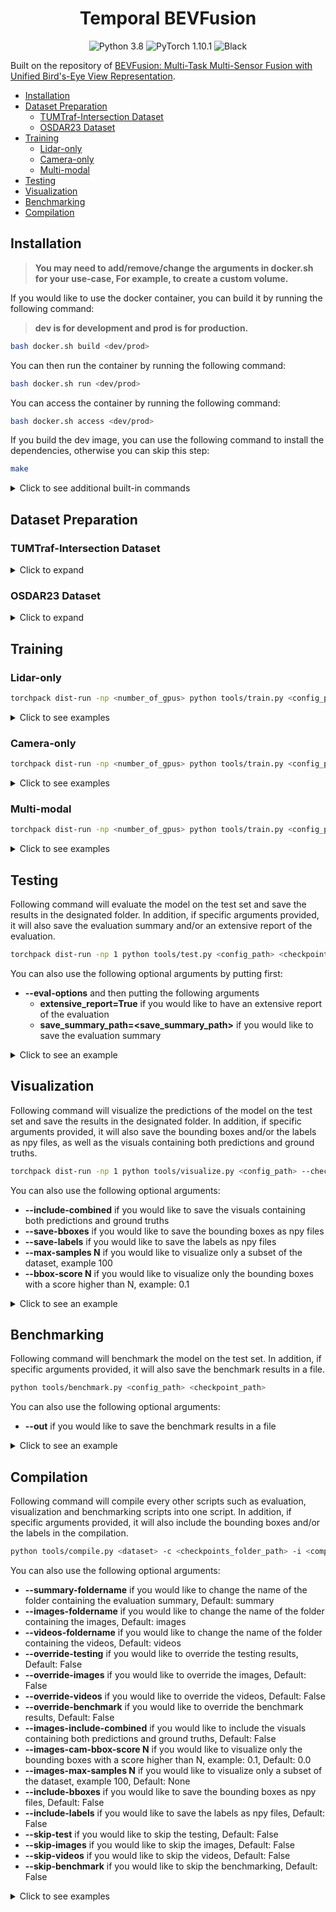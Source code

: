 <h1 align="center">Temporal BEVFusion</h1>

<p align="center">
  <img src="https://img.shields.io/badge/python-3.8-blue.svg" alt="Python 3.8"></a>
  <img src="https://img.shields.io/badge/pytorch-1.10.1-blue.svg" alt="PyTorch 1.10.1"></a>
  <img src="https://img.shields.io/badge/code%20style-black-000000.svg" alt="Black"></a>
</p>

Built on the repository of [BEVFusion: Multi-Task Multi-Sensor Fusion with
Unified Bird's-Eye View Representation](https://arxiv.org/abs/2205.13542).

<!-- mdformat-toc start --slug=github --maxlevel=6 --minlevel=1 -->

- [Installation](#installation)
- [Dataset Preparation](#dataset-preparation)
  - [TUMTraf-Intersection Dataset](#tumtraf-intersection-dataset)
  - [OSDAR23 Dataset](#osdar23-dataset)
- [Training](#training)
  - [Lidar-only](#lidar-only)
  - [Camera-only](#camera-only)
  - [Multi-modal](#multi-modal)
- [Testing](#testing)
- [Visualization](#visualization)
- [Benchmarking](#benchmarking)
- [Compilation](#compilation)

<!-- mdformat-toc end -->

## Installation<a name="installation"></a>

> **You may need to add/remove/change the arguments in docker.sh for your use-case, For example, to create a custom volume.**

If you would like to use the docker container, you can build it by running the following command:

> **dev is for development and prod is for production.**

```bash
bash docker.sh build <dev/prod>
```

You can then run the container by running the following command:

```bash
bash docker.sh run <dev/prod>
```

You can access the container by running the following command:

```bash
bash docker.sh access <dev/prod>
```

If you build the dev image, you can use the following command to install the dependencies, otherwise you can skip this step:

```bash
make
```

<details>
  <summary>Click to see additional built-in commands</summary>

```bash
bash docker.sh stop <dev/prod>
```

```bash
bash docker.sh remove-container <dev/prod>
```

```bash
bash docker.sh remove-image <dev/prod>
```

```bash
bash docker.sh remove-all <dev/prod>
```

</details>

## Dataset Preparation<a name="dataset-preparation"></a>

### TUMTraf-Intersection Dataset<a name="tumtraf-intersection-dataset"></a>

<details>
  <summary>Click to expand</summary>

> **If you have dataset fully ready, you can skip to the 5th step.**

1 - Merge all the files into one folder, then tokenize them by running the following command (if not tokenized already):

```bash
python tools/preprocessing/a9_tokenize.py --root-path ./data/tumtraf-i-no-split --out-path ./data/tumtraf-i-no-split --loglevel INFO
```

2 - Add difficulty labels to the dataset by running the following command:

```bash
python tools/preprocessing/tumtraf_add_difficulty_labels.py --root-path ./data/tumtraf-i-no-split --out-path ./data/tumtraf-i-no-split --loglevel INFO
```

3 - You can then run the following command to find the optimally balanced split and split the dataset into training, validation and test sets (reduce the 'perm-limit' or increase the 'p' if it is taking too long to finish):

```bash
python tools/preprocessing/create_a9_temporal_split.py --root-path ./data/tumtraf-i-no-split --out-path ./data/tumtraf-i --seed 42 --segment-size 30 --perm-limit 60000 --loglevel INFO -p 6 --include-all-classes --include-all-sequences  --include-same-classes-in-difficulty --difficulty-th 1.0 --include-same-classes-in-distance --distance-th 1.0 --include-same-classes-in-num-points --num-points-th 1.0 --include-same-classes-in-occlusion --occlusion-th 0.75 --point-cloud-range -25.0 -64.0 -10.0 64.0 64.0 0.0 --splits train val test --split-ratios 0.8 0.1 0.1 --exclude-classes OTHER
```

4 - In order to make new seperate sequence segments into to their own pseudo sequences, run the following command to tokenize the dataset again:

```bash
python tools/preprocessing/tumtraf_tokenize.py --root-path ./data/tumtraf-i --out-path ./data/tumtraf-i --loglevel INFO
```

5 - Finally, you can then run the following command to create the ready-to-go version of the dataset:

```bash
python tools/create_data.py tumtraf-i --root-path ./data/tumtraf-i --out-dir ./data/tumtraf-i-bevfusion --loglevel INFO
```

</details>

### OSDAR23 Dataset<a name="osdar23-dataset"></a>

<details>
  <summary>Click to expand</summary>

> **If you have dataset fully ready, you can skip to the 3rd step.**

1 - Put all the sequences into one folder, then create seperate lidar labels folder with additional fields by running the following command:

```bash
python tools/preprocessing/osdar23_prepare.py --root-path ./data/osdar23_original --add-num-points --add-distance --loglevel INFO
```

2 - You can then run the following command to find the optimally balanced split and split the dataset into training, validation and test sets (reduce the 'perm-limit' or increase the 'p' if it is taking too long to finish):

```bash
python tools/preprocessing/osdar23_create_temporal_split.py --root-path ./data/osdar23_original --out-path ./data/osdar23 --seed 1337 --segment-size 20 --perm-limit 60000 --loglevel INFO -p 6 --include-all-classes --include-same-classes-in-distance --distance-th 0.9 --include-same-classes-in-num-points --num-points-th 0.9 --include-same-classes-in-occlusion --occlusion-th 0.85 --point-cloud-range -6.0 -156.0 -3.0 306.0 156.0 13.0 --splits train val --split-ratios 0.8 0.2 --exclude-classes lidar__cuboid__crowd lidar__cuboid__wagons lidar__cuboid__signal_bridge
```

3 - Finally, you can then run the following command to create the ready-to-go version of the dataset:

```bash
python tools/create_data.py osdar23 --root-path ./data/osdar23 --out-dir ./data/osdar23-bevfusion --use-highres --loglevel INFO
```

</details>

## Training<a name="training"></a>

### Lidar-only<a name="lidar-only"></a>

```bash
torchpack dist-run -np <number_of_gpus> python tools/train.py <config_path>
```

<details>
  <summary>Click to see examples</summary>

TUMTraf-Intersection

```bash
torchpack dist-run -np 1 python tools/train.py configs/tumtraf-i-baseline/det/transfusion/secfpn/lidar/voxelnet.yaml
```

OSDAR23

```bash
torchpack dist-run -np 1 python tools/train.py configs/osdar23-baseline/det/transfusion/secfpn/lidar/voxelnet.yaml
```

</details>

### Camera-only<a name="camera-only"></a>

```bash
torchpack dist-run -np <number_of_gpus> python tools/train.py <config_path> --model.encoders.camera.backbone.init_cfg.checkpoint pretrained/swint-nuimages-pretrained.pth
```

<details>
  <summary>Click to see examples</summary>

TUMTraf-Intersection

```bash
torchpack dist-run -np 1 python tools/train.py configs/tumtraf-i-baseline/det/centerhead/lssfpn/camera/256x704/swint/default.yaml --model.encoders.camera.backbone.init_cfg.checkpoint pretrained/swint-nuimages-pretrained.pth

```

OSDAR23

```bash
torchpack dist-run -np 1 python tools/train.py configs/osdar23-baseline/det/centerhead/lssfpn/camera/256x704/swint/default.yaml --model.encoders.camera.backbone.init_cfg.checkpoint pretrained/swint-nuimages-pretrained.pth
```

</details>

### Multi-modal<a name="multi-modal"></a>

```bash
torchpack dist-run -np <number_of_gpus> python tools/train.py <config_path> --model.encoders.camera.backbone.init_cfg.checkpoint pretrained/swint-nuimages-pretrained.pth --load_from <lidar_checkpoint_path>
```

<details>
  <summary>Click to see examples</summary>

TUMTraf-Intersection

```bash
torchpack dist-run -np 2 python tools/train.py configs/tumtraf-i-baseline/det/transfusion/secfpn/camera+lidar/256x704/swint/convfuser.yaml --model.encoders.camera.backbone.init_cfg.checkpoint pretrained/swint-nuimages-pretrained.pth --load_from checkpoints/lidar-run/latest.pth
```

OSDAR23

```bash
torchpack dist-run -np 2 python tools/train.py configs/osdar23-baseline/det/transfusion/secfpn/camera+lidar/256x704/swint/convfuser.yaml --model.encoders.camera.backbone.init_cfg.checkpoint pretrained/swint-nuimages-pretrained.pth --load_from checkpoints/lidar-run/latest.pth
```

</details>

## Testing<a name="testing"></a>

Following command will evaluate the model on the test set and save the results in the designated folder. In addition, if specific arguments provided, it will also save the evaluation summary and/or an extensive report of the evaluation.

```bash
torchpack dist-run -np 1 python tools/test.py <config_path> <checkpoint_path> --eval bbox
```

You can also use the following optional arguments by putting first:

- **--eval-options**  and then putting the following arguments
  - **extensive_report=True** if you would like to have an extensive report of the evaluation
  - **save_summary_path=\<save_summary_path>** if you would like to save the evaluation summary

<details>
  <summary>Click to see an example</summary>

```bash
torchpack dist-run -np 1 python tools/test.py checkpoints/run/configs.yaml checkpoints/run/latest.pth --eval bbox --eval-options extensive_report=True save_summary_path=results/run/summary.json
```

</details>

## Visualization<a name="visualization"></a>

Following command will visualize the predictions of the model on the test set and save the results in the designated folder. In addition, if specific arguments provided, it will also save the bounding boxes and/or the labels as npy files, as well as the visuals containing both predictions and ground truths.

```bash
torchpack dist-run -np 1 python tools/visualize.py <config_path> --checkpoint <checkpoint_path> --mode pred --split test --out-dir <save_path>
```

You can also use the following optional arguments:

- **--include-combined** if you would like to save the visuals containing both predictions and ground truths
- **--save-bboxes** if you would like to save the bounding boxes as npy files
- **--save-labels** if you would like to save the labels as npy files
- **--max-samples N** if you would like to visualize only a subset of the dataset, example 100
- **--bbox-score N** if you would like to visualize only the bounding boxes with a score higher than N, example: 0.1

<details>
  <summary>Click to see an example</summary>

```bash
torchpack dist-run -np 1 python tools/visualize.py checkpoints/run/configs.yaml --checkpoint checkpoints/run/latest.pth --mode pred --split test --out-dir results/run/visuals --include-combined --save-bboxes --save-labels --max-samples 100 --bbox-score 0.1
```

</details>

## Benchmarking<a name="benchmarking"></a>

Following command will benchmark the model on the test set. In addition, if specific arguments provided, it will also save the benchmark results in a file.

```bash
python tools/benchmark.py <config_path> <checkpoint_path>
```

You can also use the following optional arguments:

- **--out** if you would like to save the benchmark results in a file

<details>
  <summary>Click to see an example</summary>

```bash
python tools/benchmark.py checkpoints/run/configs.yaml checkpoints/run/latest.pth --out results/run/benchmark.json
```

</details>

## Compilation<a name="compilation"></a>

Following command will compile every other scripts such as evaluation, visualization and benchmarking scripts into one script. In addition, if specific arguments provided, it will also include the bounding boxes and/or the labels in the compilation.

```bash
python tools/compile.py <dataset> -c <checkpoints_folder_path> -i <compilation_id> -t <target_path> --include-bboxes --include-labels --images-include-combined --images-cam-bbox-score 0.15 --loglevel INFO
```

You can also use the following optional arguments:

- **--summary-foldername** if you would like to change the name of the folder containing the evaluation summary, Default: summary
- **--images-foldername** if you would like to change the name of the folder containing the images, Default: images
- **--videos-foldername** if you would like to change the name of the folder containing the videos, Default: videos
- **--override-testing** if you would like to override the testing results, Default: False
- **--override-images** if you would like to override the images, Default: False
- **--override-videos** if you would like to override the videos, Default: False
- **--override-benchmark** if you would like to override the benchmark results, Default: False
- **--images-include-combined** if you would like to include the visuals containing both predictions and ground truths, Default: False
- **--images-cam-bbox-score N** if you would like to visualize only the bounding boxes with a score higher than N, example: 0.1, Default: 0.0
- **--images-max-samples N** if you would like to visualize only a subset of the dataset, example 100, Default: None
- **--include-bboxes** if you would like to save the bounding boxes as npy files, Default: False
- **--include-labels** if you would like to save the labels as npy files, Default: False
- **--skip-test** if you would like to skip the testing, Default: False
- **--skip-images** if you would like to skip the images, Default: False
- **--skip-videos** if you would like to skip the videos, Default: False
- **--skip-benchmark** if you would like to skip the benchmarking, Default: False

<details>
  <summary>Click to see examples</summary>

TUMTraf-Intersection

```bash
python tools/compile.py tumtraf-i -c checkpoints/run -i run -t results --include-bboxes --include-labels --images-include-combined --images-cam-bbox-score 0.15 --loglevel INFO
```

OSDAR23

```bash
python tools/compile.py osdar23 -c checkpoints/run -i run -t results --include-bboxes --include-labels --images-include-combined --images-cam-bbox-score 0.15 --loglevel INFO
```

</details>
